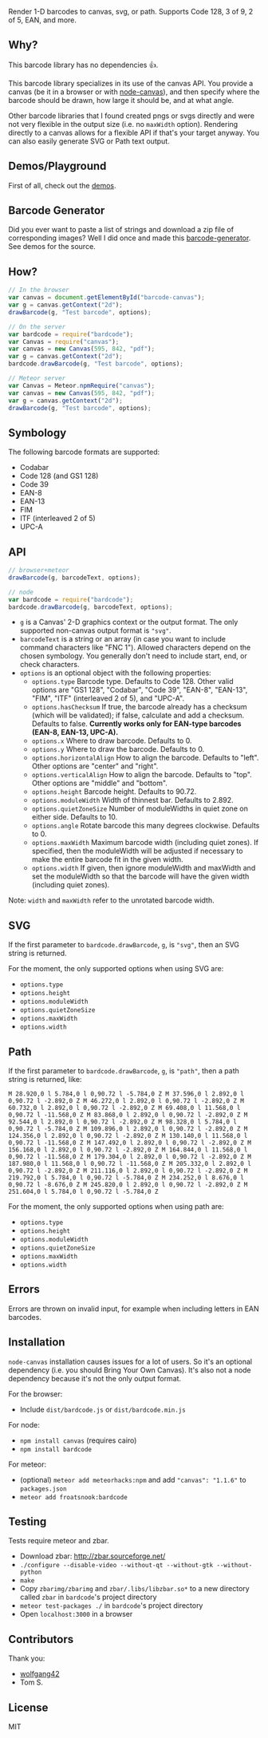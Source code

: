 Render 1-D barcodes to canvas, svg, or path.  Supports Code 128, 3 of 9, 2 of 5, EAN, and more.

## Why?
This barcode library has no dependencies 👍.

This barcode library specializes in its use of the canvas API.  You provide a canvas (be it in a browser or with [node-canvas](https://github.com/Automattic/node-canvas)), and then specify where the barcode should be drawn, how large it should be, and at what angle.

Other barcode libraries that I found created pngs or svgs directly and were not very flexible in the output size (i.e. no `maxWidth` option).  Rendering directly to a canvas allows for a flexible API if that's your target anyway.  You can also easily generate SVG or Path text output.

## Demos/Playground
First of all, check out the [demos](https://froatsnook.github.io/bardcode/).

## Barcode Generator

Did you ever want to paste a list of strings and download a zip file of corresponding images?  Well I did once and made this [barcode-generator](https://froatsnook.github.io/barcode-generator).  See demos for the source.

## How?
```js
// In the browser
var canvas = document.getElementById("barcode-canvas");
var g = canvas.getContext("2d");
drawBarcode(g, "Test barcode", options);
```

```js
// On the server
var bardcode = require("bardcode");
var Canvas = require("canvas");
var canvas = new Canvas(595, 842, "pdf");
var g = canvas.getContext("2d");
bardcode.drawBarcode(g, "Test barcode", options);
```

```js
// Meteor server
var Canvas = Meteor.npmRequire("canvas");
var canvas = new Canvas(595, 842, "pdf");
var g = canvas.getContext("2d");
drawBarcode(g, "Test barcode", options);
```

## Symbology
The following barcode formats are supported:

* Codabar
* Code 128 (and GS1 128)
* Code 39
* EAN-8
* EAN-13
* FIM
* ITF (interleaved 2 of 5)
* UPC-A

## API
```js
// browser+meteor
drawBarcode(g, barcodeText, options);

// node
var bardcode = require("bardcode");
bardcode.drawBarcode(g, barcodeText, options);
```

* `g` is a Canvas' 2-D graphics context or the output format.  The only supported non-canvas output format is `"svg"`.
* `barcodeText` is a string or an array (in case you want to include command characters like "FNC 1").  Allowed characters depend on the chosen symbology.  You generally don't need to include start, end, or check characters.
* `options` is an optional object with the following properties:
    * `options.type` Barcode type.  Defaults to Code 128.  Other valid options are "GS1 128", "Codabar", "Code 39", "EAN-8", "EAN-13", "FIM", "ITF" (interleaved 2 of 5), and "UPC-A".
    * `options.hasChecksum` If true, the barcode already has a checksum (which will be validated); if false, calculate and add a checksum. Defaults to false. **Currently works only for EAN-type barcodes (EAN-8, EAN-13, UPC-A).** 
    * `options.x` Where to draw barcode.  Defaults to 0.
    * `options.y` Where to draw the barcode.  Defaults to 0.
    * `options.horizontalAlign` How to align the barcode.  Defaults to "left".  Other options are "center" and "right".
    * `options.verticalAlign` How to align the barcode.  Defaults to "top".  Other options are "middle" and "bottom".
    * `options.height` Barcode height.  Defaults to 90.72.
    * `options.moduleWidth` Width of thinnest bar.  Defaults to 2.892.
    * `options.quietZoneSize` Number of moduleWidths in quiet zone on either side.  Defaults to 10.
    * `options.angle` Rotate barcode this many degrees clockwise.  Defaults to 0.
    * `options.maxWidth` Maximum barcode width (including quiet zones).  If specified, then the moduleWidth will be adjusted if necessary to make the entire barcode fit in the given width.
    * `options.width` If given, then ignore moduleWidth and maxWidth and set the moduleWidth so that the barcode will have the given width (including quiet zones).

Note: `width` and `maxWidth` refer to the unrotated barcode width.

## SVG
If the first parameter to `bardcode.drawBarcode`, `g`, is `"svg"`, then an SVG string is returned.

For the moment, the only supported options when using SVG are:
* `options.type`
* `options.height`
* `options.moduleWidth`
* `options.quietZoneSize`
* `options.maxWidth`
* `options.width`

## Path
If the first parameter to `bardcode.drawBarcode`, `g`, is `"path"`, then a path string is returned, like:

```path
M 28.920,0 l 5.784,0 l 0,90.72 l -5.784,0 Z M 37.596,0 l 2.892,0 l 0,90.72 l -2.892,0 Z M 46.272,0 l 2.892,0 l 0,90.72 l -2.892,0 Z M 60.732,0 l 2.892,0 l 0,90.72 l -2.892,0 Z M 69.408,0 l 11.568,0 l 0,90.72 l -11.568,0 Z M 83.868,0 l 2.892,0 l 0,90.72 l -2.892,0 Z M 92.544,0 l 2.892,0 l 0,90.72 l -2.892,0 Z M 98.328,0 l 5.784,0 l 0,90.72 l -5.784,0 Z M 109.896,0 l 2.892,0 l 0,90.72 l -2.892,0 Z M 124.356,0 l 2.892,0 l 0,90.72 l -2.892,0 Z M 130.140,0 l 11.568,0 l 0,90.72 l -11.568,0 Z M 147.492,0 l 2.892,0 l 0,90.72 l -2.892,0 Z M 156.168,0 l 2.892,0 l 0,90.72 l -2.892,0 Z M 164.844,0 l 11.568,0 l 0,90.72 l -11.568,0 Z M 179.304,0 l 2.892,0 l 0,90.72 l -2.892,0 Z M 187.980,0 l 11.568,0 l 0,90.72 l -11.568,0 Z M 205.332,0 l 2.892,0 l 0,90.72 l -2.892,0 Z M 211.116,0 l 2.892,0 l 0,90.72 l -2.892,0 Z M 219.792,0 l 5.784,0 l 0,90.72 l -5.784,0 Z M 234.252,0 l 8.676,0 l 0,90.72 l -8.676,0 Z M 245.820,0 l 2.892,0 l 0,90.72 l -2.892,0 Z M 251.604,0 l 5.784,0 l 0,90.72 l -5.784,0 Z
```

For the moment, the only supported options when using path are:
* `options.type`
* `options.height`
* `options.moduleWidth`
* `options.quietZoneSize`
* `options.maxWidth`
* `options.width`

## Errors
Errors are thrown on invalid input, for example when including letters in EAN barcodes.

## Installation
`node-canvas` installation causes issues for a lot of users.  So it's an optional dependency (i.e. you should Bring Your Own Canvas).  It's also not a node dependency because it's not the only output format.

For the browser:
* Include `dist/bardcode.js` or `dist/bardcode.min.js`

For node:
* `npm install canvas` (requires cairo)
* `npm install bardcode`

For meteor:
* (optional) `meteor add meteorhacks:npm` and add `"canvas": "1.1.6"` to `packages.json`
* `meteor add froatsnook:bardcode`

## Testing
Tests require meteor and zbar.

* Download zbar: http://zbar.sourceforge.net/
* `./configure --disable-video --without-qt --without-gtk --without-python`
* `make`
* Copy `zbarimg/zbarimg` and `zbar/.libs/libzbar.so*` to a new directory called `zbar` in `bardcode`'s project directory
* `meteor test-packages ./` in `bardcode`'s project directory
* Open `localhost:3000` in a browser

## Contributors
Thank you:

* [wolfgang42](https://github.com/wolfgang42)
* Tom S.

## License
MIT

